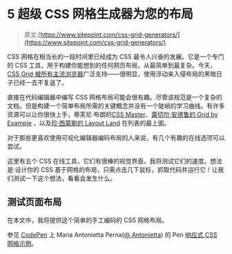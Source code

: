 # 5 超级 CSS 网格生成器为您的布局

> 原文:[https://www.sitepoint.com/css-grid-generators/](https://www.sitepoint.com/css-grid-generators/)

CSS 网格在相当长的一段时间里已经成为 CSS 最令人兴奋的发展。它是一个专门的 CSS 工具，用于构建你能想到的任何网页布局，从最简单到最复杂。今天， [CSS Grid 被所有主流浏览器](https://caniuse.com/#feat=css-grid)广泛支持——很明显，使用浮动来入侵布局的黑暗日子已经一去不复返了。

直接在代码编辑器中编写 CSS 网格布局可能会很有趣。尽管该规范是一个复杂的文档，但是构建一个简单布局所需的关键概念并没有一个陡峭的学习曲线。有许多资源可以让你很快上手，蒂芙尼·布朗的[CSS Master](https://www.sitepoint.com/premium/books/css-master-2nd-edition)、[蕾切尔·安德鲁的 Grid by Example](https://gridbyexample.com/) ，以及[珍·西蒙斯的 Layout Land](https://www.youtube.com/channel/UC7TizprGknbDalbHplROtag) 在列表的最上面。

对于那些更喜欢使用可视化编辑器编码布局的人来说，有几个有趣的在线选项可以尝试。

这里有五个 CSS 在线工具，它们有很棒的视觉界面，我将测试它们的速度。想法是:设计你的 CSS 基于网格的布局，只需点击几下鼠标，抓取代码并运行它！让我们测试一下这个想法，看看会发生什么。

## 测试页面布局

在本文中，我将提供这个简单的手工编码的 CSS 网格布局。

参见 [CodePen](https://codepen.io) 上 Maria Antonietta Perna([@ Antonietta](https://codepen.io/antonietta))
的 Pen [响应式 CSS 网格示例](https://codepen.io/antonietta/pen/OezGyG/)。
